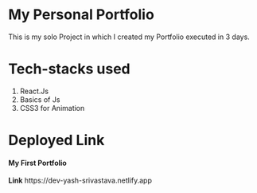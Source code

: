# My Personal Portfolio 
This is my solo Project in which I created my Portfolio executed in 3 days.

# Tech-stacks used
1. React.Js
2. Basics of Js
3. CSS3 for Animation

# Deployed Link
<h4>My First Portfolio</h4>
<b>Link</b>
https://dev-yash-srivastava.netlify.app
